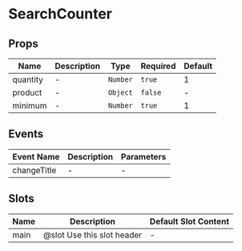 # SearchCounter

## Props

<!-- @vuese:SearchCounter:props:start -->
|Name|Description|Type|Required|Default|
|---|---|---|---|---|
|quantity|-|`Number`|`true`|1|
|product|-|`Object`|`false`|-|
|minimum|-|`Number`|`true`|1|

<!-- @vuese:SearchCounter:props:end -->


## Events

<!-- @vuese:SearchCounter:events:start -->
|Event Name|Description|Parameters|
|---|---|---|
|changeTitle|-|-|

<!-- @vuese:SearchCounter:events:end -->


## Slots

<!-- @vuese:SearchCounter:slots:start -->
|Name|Description|Default Slot Content|
|---|---|---|
|main|@slot Use this slot header|-|

<!-- @vuese:SearchCounter:slots:end -->


